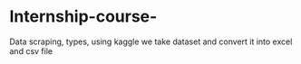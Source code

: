 # Internship-course-
Data scraping, types, using kaggle we take dataset and convert it into excel and csv file
